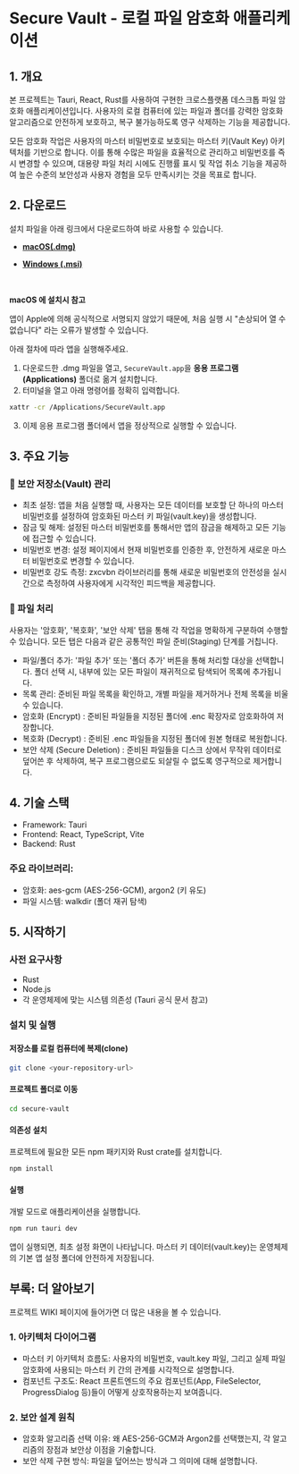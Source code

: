 # Secure Vault - 로컬 파일 암호화 애플리케이션

## 1. 개요
본 프로젝트는 Tauri, React, Rust를 사용하여 구현한 크로스플랫폼 데스크톱 파일 암호화 애플리케이션입니다. 사용자의 로컬 컴퓨터에 있는 파일과 폴더를 강력한 암호화 알고리즘으로 안전하게 보호하고, 복구 불가능하도록 영구 삭제하는 기능을 제공합니다.

모든 암호화 작업은 사용자의 마스터 비밀번호로 보호되는 마스터 키(Vault Key) 아키텍처를 기반으로 합니다. 이를 통해 수많은 파일을 효율적으로 관리하고 비밀번호를 즉시 변경할 수 있으며, 대용량 파일 처리 시에도 진행률 표시 및 작업 취소 기능을 제공하여 높은 수준의 보안성과 사용자 경험을 모두 만족시키는 것을 목표로 합니다.

## 2. 다운로드
설치 파일을 아래 링크에서 다운로드하여 바로 사용할 수 있습니다.

- **[macOS(.dmg)](https://github.com/heizence/Secure-vault/releases/download/0.1.0/SecureVault_0.1.0_aarch64.dmg)**

- **[Windows (.msi)]()**

<br/>

**macOS 에 설치시 참고** 

앱이 Apple에 의해 공식적으로 서명되지 않았기 때문에, 처음 실행 시 "손상되어 열 수 없습니다" 라는 오류가 발생할 수 있습니다. 

아래 절차에 따라 앱을 실행해주세요.

1. 다운로드한 .dmg 파일을 열고, `SecureVault.app`을 **응용 프로그램(Applications)** 폴더로 옮겨 설치합니다.
2. 터미널을 열고 아래 명령어를 정확히 입력합니다.

```bash
xattr -cr /Applications/SecureVault.app
```

3. 이제 응용 프로그램 폴더에서 앱을 정상적으로 실행할 수 있습니다.

## 3. 주요 기능

### 🔑 보안 저장소(Vault) 관리

- 최초 설정: 앱을 처음 실행할 때, 사용자는 모든 데이터를 보호할 단 하나의 마스터 비밀번호를 설정하여 암호화된 마스터 키 파일(vault.key)을 생성합니다.
- 잠금 및 해제: 설정된 마스터 비밀번호를 통해서만 앱의 잠금을 해제하고 모든 기능에 접근할 수 있습니다.
- 비밀번호 변경: 설정 페이지에서 현재 비밀번호를 인증한 후, 안전하게 새로운 마스터 비밀번호로 변경할 수 있습니다.
- 비밀번호 강도 측정: zxcvbn 라이브러리를 통해 새로운 비밀번호의 안전성을 실시간으로 측정하여 사용자에게 시각적인 피드백을 제공합니다.

### 📁 파일 처리

사용자는 '암호화', '복호화', '보안 삭제' 탭을 통해 각 작업을 명확하게 구분하여 수행할 수 있습니다. 모든 탭은 다음과 같은 공통적인 파일 준비(Staging) 단계를 거칩니다.

- 파일/폴더 추가: '파일 추가' 또는 '폴더 추가' 버튼을 통해 처리할 대상을 선택합니다. 폴더 선택 시, 내부에 있는 모든 파일이 재귀적으로 탐색되어 목록에 추가됩니다.
- 목록 관리: 준비된 파일 목록을 확인하고, 개별 파일을 제거하거나 전체 목록을 비울 수 있습니다.
- 암호화 (Encrypt) : 준비된 파일들을 지정된 폴더에 .enc 확장자로 암호화하여 저장합니다.
- 복호화 (Decrypt) : 준비된 .enc 파일들을 지정된 폴더에 원본 형태로 복원합니다.
- 보안 삭제 (Secure Deletion) : 준비된 파일들을 디스크 상에서 무작위 데이터로 덮어쓴 후 삭제하여, 복구 프로그램으로도 되살릴 수 없도록 영구적으로 제거합니다.

## 4. 기술 스택

- Framework: Tauri
- Frontend: React, TypeScript, Vite
- Backend: Rust

### 주요 라이브러리:

- 암호화: aes-gcm (AES-256-GCM), argon2 (키 유도)
- 파일 시스템: walkdir (폴더 재귀 탐색)

## 5. 시작하기

### 사전 요구사항

- Rust
- Node.js
- 각 운영체제에 맞는 시스템 의존성 (Tauri 공식 문서 참고)

### 설치 및 실행

#### 저장소를 로컬 컴퓨터에 복제(clone)

```bash
git clone <your-repository-url>
```

#### 프로젝트 폴더로 이동
```bash
cd secure-vault
```

#### 의존성 설치

프로젝트에 필요한 모든 npm 패키지와 Rust crate를 설치합니다.

```bash
npm install
```

#### 실행

개발 모드로 애플리케이션을 실행합니다.

```bash
npm run tauri dev
```

앱이 실행되면, 최초 설정 화면이 나타납니다. 마스터 키 데이터(vault.key)는 운영체제의 기본 앱 설정 폴더에 안전하게 저장됩니다.

## 부록: 더 알아보기

프로젝트 WIKI 페이지에 들어가면 더 많은 내용을 볼 수 있습니다.

### 1. 아키텍처 다이어그램

- 마스터 키 아키텍처 흐름도: 사용자의 비밀번호, vault.key 파일, 그리고 실제 파일 암호화에 사용되는 마스터 키 간의 관계를 시각적으로 설명합니다.
- 컴포넌트 구조도: React 프론트엔드의 주요 컴포넌트(App, FileSelector, ProgressDialog 등)들이 어떻게 상호작용하는지 보여줍니다.

### 2. 보안 설계 원칙

- 암호화 알고리즘 선택 이유: 왜 AES-256-GCM과 Argon2를 선택했는지, 각 알고리즘의 장점과 보안상 이점을 기술합니다.
- 보안 삭제 구현 방식: 파일을 덮어쓰는 방식과 그 의미에 대해 설명합니다.
